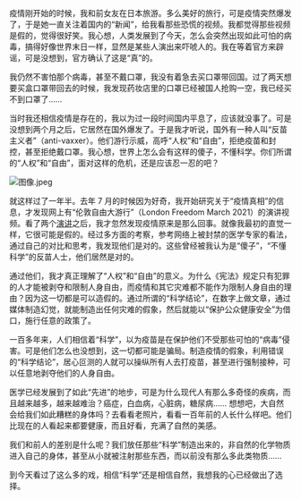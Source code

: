 疫情刚开始的时候，我和前女友在日本旅游。多么美好的旅行，可是疫情突然爆发了，于是她一直关注着国内的“新闻”，给我看那些恐慌的视频。我都觉得那些视频是假的，觉得很好笑。我心想，人类发展到了今天，怎么会突然出现如此可怕的病毒，搞得好像世界末日一样，显然是某些人演出来吓唬人的。我在等着官方来辟谣，可是没想到，官方确认了这是“真”的。

我仍然不害怕那个病毒，甚至不戴口罩，我没有着急去买口罩带回国。过了两天想要买盒口罩带回去的时候，我发现药妆店里的口罩已经被国人抢购一空，我已经买不到口罩了……

当时我还相信疫情是存在的，我以为过一段时间国内平息了，应该就没事了。可是没想到两个月之后，它居然在国外爆发了。于是我才听说，国外有一种人叫“反苗主义者”（anti-vaxxer）。他们游行示威，高呼“人权”和“自由”，拒绝疫苗和封控，甚至拒绝戴口罩。我心想，世界上怎么会有这样的傻子，不懂科学。你们所谓的“人权”和“自由”，面对这样的危机，还是应该忍一忍的吧？


![](https://substackcdn.com/image/fetch/w_1456,c_limit,f_auto,q_auto:good,fl_progressive:steep/https%3A%2F%2Fbucketeer-e05bbc84-baa3-437e-9518-adb32be77984.s3.amazonaws.com%2Fpublic%2Fimages%2F6ee9330a-216e-41c5-9d71-2e6131499e6f_1200x630.jpeg "图像.jpeg")


<span>就这样过了一年半。去年 7 月的时候因为好奇，我开始研究关于“疫情真相”的信息，才发现网上有“伦敦自由大游行”（London Freedom March 2021）的演讲视频。看了两个</span>[演讲](https://odysee.com/@WhatIsTruth_WasIstWahrheit_2:f/DR.-ANDREW-KAUFMANS-SPEECH-AT-LONDON-FREEDOM-PROTEST-JULY-24TH,-2021:2)<span>之后，我才忽然发现疫情原来是那么回事。就像我最初的直觉一样，它很可能是假的。经过多方面的考察，参考网络上被封禁的医学专家的看法，通过自己的对比和思考，我发现他们是对的。这些曾经被我认为是“傻子”，“不懂科学”的反苗人士，他们居然是对的。</span>

通过他们，我才真正理解了“人权”和“自由”的意义。为什么《宪法》规定只有犯罪的人才能被剥夺和限制人身自由，而疫情和其它灾难都不能作为限制人身自由的理由？因为这一切都是可以造假的。通过所谓的“科学结论”，在数字上做文章，通过媒体制造幻觉，就能制造出任何灾难的假象，然后就能以“保护公众健康安全”为借口，施行任意的政策了。

一百多年来，人们相信着“科学”，以为疫苗是在保护他们不受那些可怕的“病毒”侵害。可是他们怎么也没想到，这一切都可能是骗局。制造疫情的假象，利用错误的“科学结论”，居心叵测的人就可以操纵所有人去打疫苗，甚至进行强制接种，可以任意地剥夺他们的人身自由。

医学已经发展到了如此“先进”的地步，可是为什么现代人有那么多奇怪的疾病，而且越来越多，越来越难治？癌症，白血病，心脏病，糖尿病…… 想想吧，大自然会给我们如此糟糕的身体吗？去看看老照片，看看一百年前的人长什么样吧。他们比现在的人看起来都要健康，而且好看，充满了自然的美感。

我们和前人的差别是什么呢？我们放任那些“科学”制造出来的，非自然的化学物质进入自己的身体，甚至从小就被注射那些东西，而以前没有那么多此类物质……

到今天看过了这么多的戏，相信“科学”还是相信自然，我想我的心已经做出了选择。
